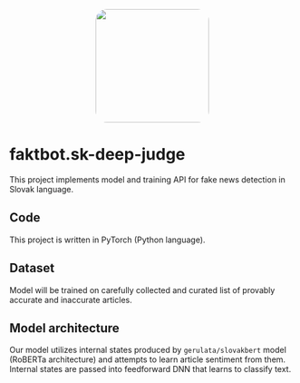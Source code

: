 <p align="center">
  <img src="https://i.postimg.cc/d06RCLJW/deep-judge-modified.png" align="center" width="200" style="border-radius: 20px;"/>
</p>

# faktbot.sk-deep-judge
This project implements model and training API for fake news
detection in Slovak language.

## Code
This project is written in PyTorch (Python language).

## Dataset
Model will be trained on carefully collected and curated list of provably accurate and inaccurate  articles.

## Model architecture
Our model utilizes internal states produced by `gerulata/slovakbert` model (RoBERTa architecture) and attempts to learn article sentiment from them. Internal
states are passed into feedforward DNN that learns to classify text.
